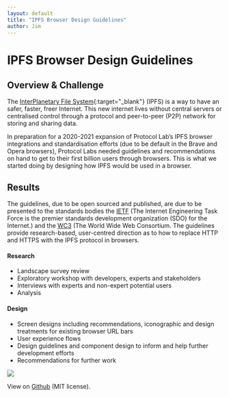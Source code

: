 ```yaml
---
layout: default
title: "IPFS Browser Design Guidelines"
author: Jim
---
```


# IPFS Browser Design Guidelines

## Overview & Challenge

The [InterPlanetary File System](https://ipfs.io/){:target="_blank"} (IPFS) is a way to have an safer, faster, freer Internet. This new internet lives without central servers or centralised control through a protocol and peer-to-peer (P2P) network for storing and sharing data.

In preparation for a 2020-2021 expansion of Protocol Lab’s IPFS browser integrations and standardisation efforts (due to be default in the Brave and Opera browsers), Protocol Labs needed guidelines and recommendations on hand to get to their first billion users through browsers. This is what we started doing by designing how IPFS would be used in a browser.

## Results

The guidelines, due to be open sourced and published, are due to be presented to the standards bodies the [IETF](https://www.ietf.org) (The Internet Engineering Task Force is the premier standards development organization (SDO) for the Internet.) and the [WC3](https://www.w3.org) (The World Wide Web Consortium. The guidelines provide research-based, user-centred direction as to how to replace HTTP and HTTPS with the IPFS protocol in browsers.

#### Research

- Landscape survey review
- Exploratory workshop with developers, experts and stakeholders
- Interviews with experts and non-expert potential users
- Analysis

#### Design

- Screen designs including recommendations, iconographic and design treatments for existing browser URL bars
- User experience flows
- Design guidelines and component design to inform and help further development efforts
- Recommendations for further work

<!---
![]({{site.url}}assets/images/ipfs-browser-connecting.png)

![]({{site.url}}assets/images/ipfs-browser-findingpeers.png)
--->

![]({{site.url}}assets/images/ipfs-browser.png)

View on [Github](https://github.com/ipfs/browser-design-guidelines) (MIT license).
